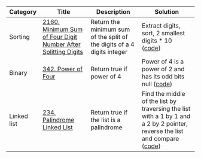 | Category    | Title                                                                                                                                                   | Description                                                             | Solution                                                                                                                                             |
| ----------- | ------------------------------------------------------------------------------------------------------------------------------------------------------- | ----------------------------------------------------------------------- | ---------------------------------------------------------------------------------------------------------------------------------------------------- |
| Sorting     | [2160. Minimum Sum of Four Digit Number After Splitting Digits](https://leetcode.com/problems/minimum-sum-of-four-digit-number-after-splitting-digits/) | Return the minimum sum of the split of the digits of a 4 digits integer | Extract digits, sort, 2 smallest digits \* 10 ([code](src/leetcode/pb_2160.rs))                                                                      |
| Binary      | [342. Power of Four](https://leetcode.com/problems/power-of-four/)                                                                                      | Return true if power of 4                                               | Power of 4 is a power of 2 and has its odd bits null ([code](src/leetcode/pb_342.rs))                                                                |
| Linked list | [234. Palindrome Linked List](https://leetcode.com/problems/palindrome-linked-list/)                                                                    | Return true if the list is a palindrome                                 | Find the middle of the list by traversing the list with a 1 by 1 and a 2 by 2 pointer, reverse the list and compare ([code](src/leetcode/pb_234.rs)) |
